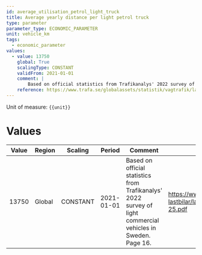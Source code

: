 ```yaml
---
id: average_utilisation_petrol_light_truck
title: Average yearly distance per light petrol truck
type: parameter
parameter_type: ECONOMIC_PARAMETER
unit: vehicle_km
tags:
  - economic_parameter
values:
  - value: 13750
    global: True
    scalingType: CONSTANT
    validFrom: 2021-01-01
    comment: |
        Based on official statistics from Trafikanalys' 2022 survey of light commercial vehicles in Sweden. Page 16.
    reference: https://www.trafa.se/globalassets/statistik/vagtrafik/latta-lastbilar/latta-lastbilar-2022---rapport---2023-05-25.pdf
---
```



Unit of measure: `{{unit}}`


# Values


| Value | Region | Scaling | Period | Comment | Reference |
|-------|--------|---------|--------|---------|-----------|
| 13750 | Global | CONSTANT | 2021-01-01 | Based on official statistics from Trafikanalys' 2022 survey of light commercial vehicles in Sweden. Page 16. | https://www.trafa.se/globalassets/statistik/vagtrafik/latta-lastbilar/latta-lastbilar-2022---rapport---2023-05-25.pdf |


